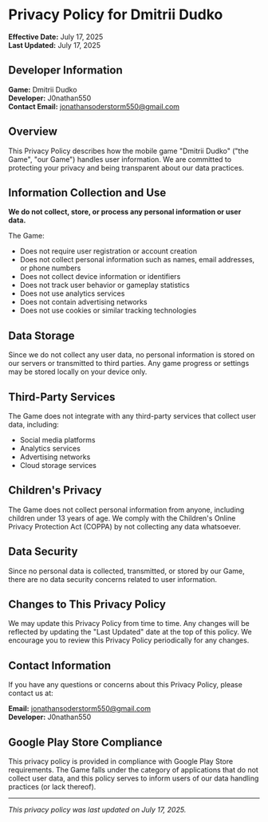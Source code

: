 # Privacy Policy for Dmitrii Dudko

**Effective Date:** July 17, 2025  
**Last Updated:** July 17, 2025

## Developer Information

**Game:** Dmitrii Dudko  
**Developer:** J0nathan550  
**Contact Email:** jonathansoderstorm550@gmail.com

## Overview

This Privacy Policy describes how the mobile game "Dmitrii Dudko" ("the Game", "our Game") handles user information. We are committed to protecting your privacy and being transparent about our data practices.

## Information Collection and Use

**We do not collect, store, or process any personal information or user data.**

The Game:
- Does not require user registration or account creation
- Does not collect personal information such as names, email addresses, or phone numbers
- Does not collect device information or identifiers
- Does not track user behavior or gameplay statistics
- Does not use analytics services
- Does not contain advertising networks
- Does not use cookies or similar tracking technologies

## Data Storage

Since we do not collect any user data, no personal information is stored on our servers or transmitted to third parties. Any game progress or settings may be stored locally on your device only.

## Third-Party Services

The Game does not integrate with any third-party services that collect user data, including:
- Social media platforms
- Analytics services
- Advertising networks
- Cloud storage services

## Children's Privacy

The Game does not collect personal information from anyone, including children under 13 years of age. We comply with the Children's Online Privacy Protection Act (COPPA) by not collecting any data whatsoever.

## Data Security

Since no personal data is collected, transmitted, or stored by our Game, there are no data security concerns related to user information.

## Changes to This Privacy Policy

We may update this Privacy Policy from time to time. Any changes will be reflected by updating the "Last Updated" date at the top of this policy. We encourage you to review this Privacy Policy periodically for any changes.

## Contact Information

If you have any questions or concerns about this Privacy Policy, please contact us at:

**Email:** jonathansoderstorm550@gmail.com  
**Developer:** J0nathan550

## Google Play Store Compliance

This privacy policy is provided in compliance with Google Play Store requirements. The Game falls under the category of applications that do not collect user data, and this policy serves to inform users of our data handling practices (or lack thereof).

---

*This privacy policy was last updated on July 17, 2025.*

